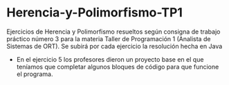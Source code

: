 # Herencia-y-Polimorfismo-TP1
Ejercicios de Herencia y Polimorfismo resueltos según consigna de trabajo práctico número 3 para la materia Taller de Programación 1 (Analista de Sistemas de ORT). Se subirá por cada ejercicio la resolución hecha en Java

- En el ejercicio 5 los profesores dieron un proyecto base en el que teníamos que completar algunos bloques de código para que funcione el programa.
